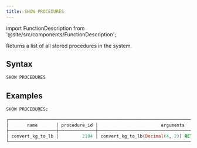 ```yaml
---
title: SHOW PROCEDURES
---
```

import FunctionDescription from '@site/src/components/FunctionDescription';

<FunctionDescription description="Introduced or updated: v1.2.637"/>

Returns a list of all stored procedures in the system.

## Syntax

```sql
SHOW PROCEDURES
```

## Examples

```sql
SHOW PROCEDURES;

┌────────────────────────────────────────────────────────────────────────────────────────────────────────────────────────────────────────────────────────────────────────────────┐
│       name       │ procedure_id │                        arguments                        │            comment           │       description      │         created_on         │
├──────────────────┼──────────────┼─────────────────────────────────────────────────────────┼──────────────────────────────┼────────────────────────┼────────────────────────────┤
│ convert_kg_to_lb │         2104 │ convert_kg_to_lb(Decimal(4, 2)) RETURN (Decimal(10, 2)) │ Converts kilograms to pounds │ user-defined procedure │ 2024-11-07 04:12:25.243143 │
└────────────────────────────────────────────────────────────────────────────────────────────────────────────────────────────────────────────────────────────────────────────────┘
```
